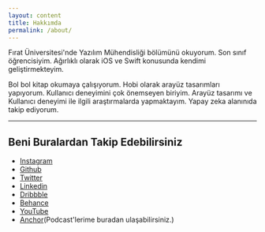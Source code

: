 ```yaml
---
layout: content
title: Hakkımda
permalink: /about/
---
```

Fırat Üniversitesi'nde Yazılım Mühendisliği bölümünü okuyorum. Son sınıf öğrencisiyim. Ağırlıklı olarak iOS ve Swift konusunda kendimi geliştirmekteyim.

Bol bol kitap okumaya çalışıyorum. Hobi olarak arayüz tasarımları yapıyorum. Kullanıcı deneyimini çok önemseyen biriyim. Arayüz tasarımı ve Kullanıcı deneyimi ile ilgili araştırmalarda yapmaktayım. Yapay zeka alanınıda takip ediyorum.

----

## Beni Buralardan Takip Edebilirsiniz

- [Instagram](https://www.instagram.com/mrabdullahsahin)
- [Github](https://www.github.com/mrabdullahsahin)
- [Twitter](https://www.twitter.com/mrabdullahsahin)
- [Linkedin](https://www.linkedin.com/in/mrabdullahsahin/)
- [Dribbble](https://dribbble.com/abdullahsahin)
- [Behance](https://www.behance.net/abdullahsaf7fe)
- [YouTube](https://www.youtube.com/channel/UCgPQkIGFTb9rqA46I2T1Y3A/videos)
- [Anchor](https://anchor.fm/abdullahsahin)(Podcast'lerime buradan ulaşabilirsiniz.)
